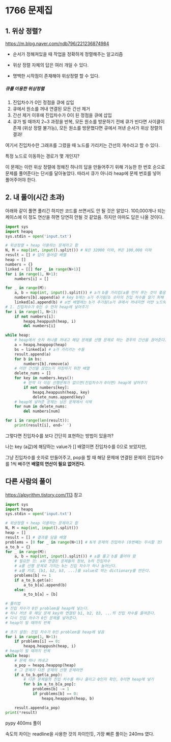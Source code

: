 # 1766 문제집



## 1. 위상 정렬?

https://m.blog.naver.com/ndb796/221236874984

- 순서가 정해져있을 때 작업을 정확하게 정렬해주는 알고리즘

- 위상 정렬 자체의 답은 여러 개일 수 있다.

- 명백한 시작점이 존재해야 위상정렬 할 수 있다.



##### 큐를 이용한 위상정렬

1.  진입차수가 0인 정점을 큐에 삽입
2. 큐에서 원소를 꺼내 연결된 모든 간선 제거
3. 간선 제거 이후에 진입차수가 0이 된 정점을 큐에 삽입
4. 큐가 빌 때까지 2~3 과정을 반복, 모든 원소를 방문하기 전에 큐가 빈다면 사이클이 존재 (위상 정렬 불가능), 모든 원소를 방문했다면 큐에서 꺼낸 순서가 위상 정렬의 결과!



여기서 진입차수란 그래프를 그렸을 때 노드를 가리키는 간선의 개수라고 할 수 있다.

특정 노드로 이동하는 경로가 몇 개인지?



이 문제는 이런 위상 정렬에 정해진 하나의 답을 만들어주기 위해 가능한 한 번호 순으로 문제를 풀어준다는 단서를 달아놓았다. 따라서 큐가 아니라 heap에 문제 번호를 넣어 풀어주어야 한다.

## 2. 내 풀이(시간 초과)

아래와 같이 풀면 풀리긴 하지만 코드를 쓰면서도 안 될 것은 알았다. 100,000개나 되는 케이스에 이 정도 연산을 하면 당연히 안될 것 같았음. 하지만 아마도 답은 나올 것이다.

```python
import sys
import heapq
sys.stdin = open('input.txt')

# 위상정렬 + heap 이용하는 문제라고 함
N, M = map(int, input().split()) # N은 32000 이하, M은 100,000 이하
result = [] # 답이 들어갈 배열
heap = []
numbers = {}
linked = [[] for _ in range(N+1)]
for i in range(1, N+1):
    numbers[i] = []

for _ in range(M):
    a, b = map(int, input().split()) # a가 b를 가리킴(a를 먼저 푸는 것이 좋음)
    numbers[b].append(a) # key b에는 a가 추가됨(b 숫자의 진입 차수를 알기 위해 만듦)
    linked[a].append(b) # a번 배열에는 b가 추가됨(a가 큐에서 꺼내지면 어떤 노드와의 연결을 끊을지 알기 위해 만듦)
# 1. 진입차수가 0인 수 먼저 heap에 넣어주기
for i in range(1, N+1):
    if not numbers[i]:
        heapq.heappush(heap, i)
        del numbers[i]

while heap:
    # heap에서 숫자 하나를 꺼내고 해당 문제를 선행 문제로 하는 경우의 간선을 끊어준다.
    a = heapq.heappop(heap)
    bs = linked[a] # a가 가리키는 수들
    result.append(a)
    for b in bs:
        numbers[b].remove(a)
    # 어떤 간선을 끊었는지 저장하기 위한 배열
    delete_nums = []
    for key in numbers.keys():
        # 만약 더 이상 선행문제가 없으면(진입차수가 0이면) heap에 넣어주기
        if not numbers[key]:
            heapq.heappush(heap, key)
            delete_nums.append(key)
    # heap에 넣어준 문제는 남은 문제에서 삭제 
    for num in delete_nums:
        del numbers[num]

for i in range(len(result)):
    print(result[i], end=' ')
```



그렇다면 진입차수를 보다 간단히 표현하는 방법이 있을까?

나는 key (a값)에 해당하는 value가 [] 배열이면 진입차수를 0으로 보았지만,

그냥 진입차수를 숫자로 만들어주고, pop을 할 때 해당 문제에 연결된 문제의 진입차수를 1씩 빼주면 **배열의 연산이 필요 없어진다.**



## 다른 사람의 풀이

https://alpyrithm.tistory.com/113 참고

```python
import sys
import heapq
sys.stdin = open('input.txt')

# 위상정렬 + heap 이용하는 문제라고 함
N, M = map(int, input().split())
heap = []
result = [] # 결과를 담을 배열
problems = [0 for _ in range(N+1)] # N개 문제의 진입차수 (0번째는 무시할 것)
a_to_b = {}
for _ in range(M):
    a, b = map(int, input().split()) # a를 풀고 b를 풀어야 함
    # 필요한 것: a와 연결된 문제들의 정보, b의 진입차수
    # a를 선행 문제로 가지는 b는 진입 차수가 하나 늘어난다.
    # a를 키로, [b1, b2, b3, ...]를 value로 하는 dictionary를 만든다.
    problems[b] += 1
    if a_to_b.get(a):
        a_to_b[a].append(b)
    else:
        a_to_b[a] = [b]

# 풀이법
# 진입 차수가 0인 problem을 heap에 넣는다.
# 하나 꺼낸 후 해당 문제 key와 연결된 b1, b2, b3, ...의 진입 차수를 줄여준다.
# 다시 진입 차수가 0인 문제를 넣어준다.
# heap이 빌 때까지 반복

# 초기 설정: 진입 차수가 0인 problem을 heap에 넣음
for i in range(1, N+1):
    if problems[i] == 0:
        heapq.heappush(heap, i)
# heap이 빌 때까지 반복
while heap:
    # 문제 하나 꺼내고
    a_pop = heapq.heappop(heap)
    # 그 문제가 다른 문제의 선행 문제라면
    if a_to_b.get(a_pop):
        # 다른 문제들의 진입 차수를 하나 줄이고 0인지 확인, 0이면 heap에 넣기
        for b in a_to_b[a_pop]:
            problems[b] -= 1
            if problems[b] == 0:
                heapq.heappush(heap, b)

    result.append(a_pop)
print(*result)
```

pypy 400ms 풀이



속도의 차이는 readline을 사용한 것의 차이인듯, 가장 빠른 풀이는 240ms 였다.

